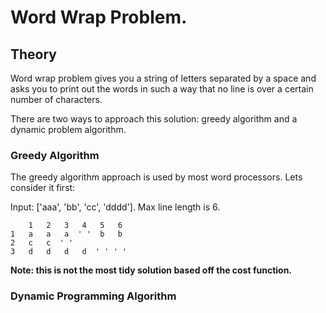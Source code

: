 # Word Wrap Problem.

## Theory
Word wrap problem gives you a string of letters separated by a space and asks you to print out the 
words in such a way that no line is over a certain number of characters.

There are two ways to approach this solution: greedy algorithm and a dynamic problem algorithm.

### Greedy Algorithm

The greedy algorithm approach is used by most word processors. Lets consider it first:

Input: ['aaa', 'bb', 'cc', 'dddd']. Max line length is 6.

```
    1   2   3   4   5   6
1   a   a   a  ' '  b   b
2   c   c  ' '
3   d   d   d   d  ' ' ' '
```

**Note: this is not the most tidy solution based off the cost function.**

### Dynamic Programming Algorithm

